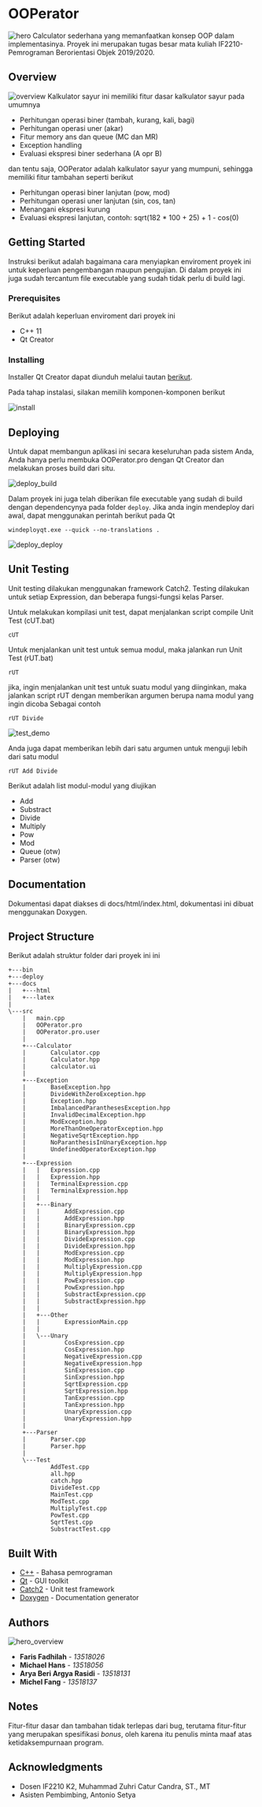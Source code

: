 # OOPerator
![hero](asset/hero.png)
Calculator sederhana yang memanfaatkan konsep OOP dalam implementasinya.
Proyek ini merupakan tugas besar mata kuliah IF2210-Pemrograman Berorientasi Objek 2019/2020.

## Overview
![overview](asset/overview_demo.gif)
Kalkulator sayur ini memiliki fitur dasar kalkulator sayur pada umumnya
* Perhitungan operasi biner (tambah, kurang, kali, bagi)
* Perhitungan operasi uner (akar)
* Fitur memory ans dan queue (MC dan MR)
* Exception handling
* Evaluasi ekspresi biner sederhana (A opr B)

dan tentu saja, OOPerator adalah kalkulator sayur yang mumpuni, sehingga memiliki fitur tambahan seperti berikut
* Perhitungan operasi biner lanjutan (pow, mod) 
* Perhitungan operasi uner lanjutan (sin, cos, tan)
* Menangani ekspresi kurung
* Evaluasi ekspresi lanjutan, contoh: sqrt(182 * 100 + 25) + 1 - cos(0)

## Getting Started
Instruksi berikut adalah bagaimana cara menyiapkan enviroment proyek ini untuk keperluan pengembangan maupun pengujian. Di dalam proyek ini juga sudah tercantum file executable yang sudah tidak perlu di build lagi.

### Prerequisites

Berikut adalah keperluan enviroment dari proyek ini

* C++ 11
* Qt Creator

### Installing

Installer Qt Creator dapat diunduh melalui tautan [berikut](https://www.qt.io/download-open-source).

Pada tahap instalasi, silakan memilih komponen-komponen berikut

![install](asset/install_1.png)

## Deploying

Untuk dapat membangun aplikasi ini secara keseluruhan pada sistem Anda, Anda hanya perlu membuka OOPerator.pro dengan Qt Creator dan melakukan proses build dari situ.

![deploy_build](asset/deploy_build.gif)


Dalam proyek ini juga telah diberikan file executable yang sudah di build dengan dependencynya pada folder ```deploy```. Jika anda ingin mendeploy dari awal, dapat menggunakan perintah berikut pada Qt
```
windeployqt.exe --quick --no-translations .
```
![deploy_deploy](asset/deploy_deploy.gif)

## Unit Testing

Unit testing dilakukan menggunakan framework Catch2. Testing dilakukan untuk setiap Expression, dan beberapa fungsi-fungsi kelas Parser.

Untuk melakukan kompilasi unit test, dapat menjalankan script compile Unit Test (cUT.bat)
```
cUT
```

Untuk menjalankan unit test untuk semua modul, maka jalankan run Unit Test (rUT.bat)
```
rUT
```
jika, ingin menjalankan unit test untuk suatu modul yang diinginkan, maka jalankan script rUT dengan memberikan argumen berupa nama modul yang ingin dicoba
Sebagai contoh
```
rUT Divide
```
![test_demo](asset/test_demo.gif)

Anda juga dapat memberikan lebih dari satu argumen untuk menguji lebih dari satu modul
```
rUT Add Divide
```

Berikut adalah list modul-modul yang diujikan
* Add
* Substract
* Divide
* Multiply
* Pow
* Mod
* Queue (otw)
* Parser (otw)


## Documentation
Dokumentasi dapat diakses di docs/html/index.html, dokumentasi ini dibuat menggunakan Doxygen.

## Project Structure
Berikut adalah struktur folder dari proyek ini ini
```
+---bin
+---deploy
+---docs
|   +---html
|   +---latex
|
\---src
    |   main.cpp
    |   OOPerator.pro
    |   OOPerator.pro.user
    |
    +---Calculator
    |       Calculator.cpp
    |       Calculator.hpp
    |       calculator.ui
    |
    +---Exception
    |       BaseException.hpp
    |       DivideWithZeroException.hpp
    |       Exception.hpp
    |       ImbalancedParanthesesException.hpp
    |       InvalidDecimalException.hpp
    |       ModException.hpp
    |       MoreThanOneOperatorException.hpp
    |       NegativeSqrtException.hpp
    |       NoParanthesisInUnaryException.hpp
    |       UndefinedOperatorException.hpp
    |
    +---Expression
    |   |   Expression.cpp
    |   |   Expression.hpp
    |   |   TerminalExpression.cpp
    |   |   TerminalExpression.hpp
    |   |
    |   +---Binary
    |   |       AddExpression.cpp
    |   |       AddExpression.hpp
    |   |       BinaryExpression.cpp
    |   |       BinaryExpression.hpp
    |   |       DivideExpression.cpp
    |   |       DivideExpression.hpp
    |   |       ModExpression.cpp
    |   |       ModExpression.hpp
    |   |       MultiplyExpression.cpp
    |   |       MultiplyExpression.hpp
    |   |       PowExpression.cpp
    |   |       PowExpression.hpp
    |   |       SubstractExpression.cpp
    |   |       SubstractExpression.hpp
    |   |
    |   +---Other
    |   |       ExpressionMain.cpp
    |   |
    |   \---Unary
    |           CosExpression.cpp
    |           CosExpression.hpp
    |           NegativeExpression.cpp
    |           NegativeExpression.hpp
    |           SinExpression.cpp
    |           SinExpression.hpp
    |           SqrtExpression.cpp
    |           SqrtExpression.hpp
    |           TanExpression.cpp
    |           TanExpression.hpp
    |           UnaryExpression.cpp
    |           UnaryExpression.hpp
    |
    +---Parser
    |       Parser.cpp
    |       Parser.hpp
    |
    \---Test
            AddTest.cpp
            all.hpp
            catch.hpp
            DivideTest.cpp
            MainTest.cpp
            ModTest.cpp
            MultiplyTest.cpp
            PowTest.cpp
            SqrtTest.cpp
            SubstractTest.cpp
```

## Built With

* [C++](https://www.cplusplus.com/) - Bahasa pemrograman
* [Qt](https://www.qt.io/) - GUI toolkit
* [Catch2](https://github.com/catchorg/Catch2) - Unit test framework
* [Doxygen](http://www.doxygen.nl/) - Documentation generator

## Authors
![hero_overview](asset/contributing_135.gif)
* **Faris Fadhilah** - *13518026*
* **Michael Hans** - *13518056*
* **Arya Beri Argya Rasidi** - *13518131*
* **Michel Fang** - *13518137*

## Notes
Fitur-fitur dasar dan tambahan tidak terlepas dari bug, terutama fitur-fitur yang merupakan spesifikasi *bonus*, oleh karena itu penulis minta maaf atas ketidaksempurnaan program.

## Acknowledgments

* Dosen IF2210 K2, Muhammad Zuhri Catur Candra, ST., MT
* Asisten Pembimbing, Antonio Setya